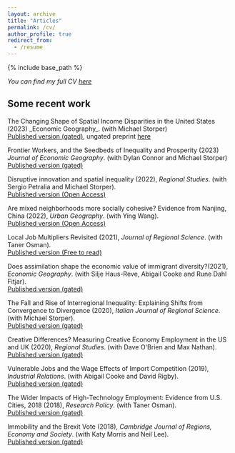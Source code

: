 ```yaml
---
layout: archive
title: "Articles"
permalink: /cv/
author_profile: true
redirect_from:
  - /resume
---
```


{% include base_path %}

_You can find my full CV <a href="/_pages/tkemeny_cv.pdf">here</a>_

<h2>Some recent work</h2>
The Changing Shape of Spatial Income Disparities in the United States (2023) _Economic Geography_. (with Michael Storper) <br> <a href="https://doi.org/10.1080/00130095.2023.2244111" target="_blank"> Published version (gated)<a/>, ungated preprint <a href="https://osf.io/wnd8t/download" target="_blank">here<a/>  <br>

Frontier Workers, and the Seedbeds of Inequality and Prosperity (2023) _Journal of Economic Geography_. (with Dylan Connor and Michael Storper) <br> 
<a href="https://doi.org/10.1093/jeg/lbad018" target="_blank">Published version (gated) <a/> <br>

Disruptive innovation and spatial inequality (2022), _Regional Studies_. (with Sergio Petralia and Michael Storper). <br> <a href="https://doi.org/10.1080/00343404.2022.2076824" target=_blank> Published version (Open Access)</a> <br>


Are mixed neighborhoods more socially cohesive? Evidence from Nanjing, China (2022), _Urban Geography_. (with Ying Wang).<br> <a href="https://doi.org/10.1080/02723638.2021.2021714" target=_blank>  Published version (Open Access)</a> <br>

Local Job Multipliers Revisited (2021), _Journal of Regional Science_. (with Taner
Osman). <br><a href="https://doi.org/10.1111/jors.12561" target=_blank> Published version (Free to read)</a> <br>

Does assimilation shape the economic value of immigrant diversity?(2021), _Economic Geography_. (with Silje Haus-Reve, Abigail Cooke and Rune Dahl Fitjar). <br>
 		 <a href="https://doi.org/10.1080/00130095.2021.1897462" target=_blank>  Published version (gated)</a> <br>

The Fall and Rise of Interregional Inequality: Explaining Shifts from Convergence to Divergence  (2020), _Italian Journal of Regional Science_. (with Michael Storper). <br>
 		 <a href="https://www.rivisteweb.it/doi/10.14650/97084" target=_blank>  Published version (gated) </a><br>
		 
Creative Differences? Measuring Creative Economy Employment in the US and UK (2020), _Regional Studies_. (with Dave O'Brien and Max Nathan). <br>
 		 <a href="https://doi.org/10.1080/00343404.2019.1625484" target=_blank> Published version (gated) </a><br>
		 
Vulnerable Jobs and the Wage Effects of Import Competition  (2019), _Industrial Relations_. (with Abigail Cooke and David Rigby). <br>
 		<a href="https://doi.org/10.1111/irel.12240" target=_blank> Published version (gated)  </a><br>
		 
The Wider Impacts of High-Technology Employment: Evidence from U.S. Cities, 2018 (2018), _Research Policy_. (with Taner Osman). <br>
 		 <a href="https://doi.org/10.1016/j.respol.2018.06.005" target=_blank> Published version (gated)   </a><br>

 Immobility and the Brexit Vote  (2018), _Cambridge Journal of Regions, Economy and Society_. (with Katy Morris and Neil Lee). <br>
 		<a href="https://doi.org/10.1093/cjres/rsx027" target=_blank> Published version (gated)  </a><br>
		
 
